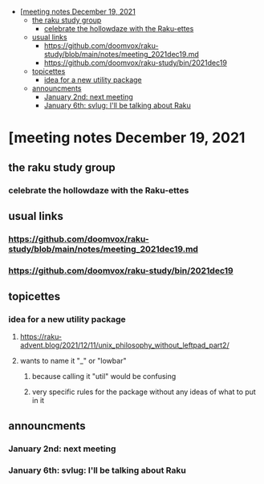 - [[meeting notes December 19, 2021](#org1746b91)
  - [the raku study group](#org5c81edb)
    - [celebrate the hollowdaze with the Raku-ettes](#org686950a)
  - [usual links](#orgec8cb67)
    - [<https://github.com/doomvox/raku-study/blob/main/notes/meeting_2021dec19.md>](#orgadd8b63)
    - [<https://github.com/doomvox/raku-study/bin/2021dec19>](#orgc2fa68f)
  - [topicettes](#org8785778)
    - [idea for a new utility package](#org206d706)
  - [announcments](#org97d2f98)
    - [January 2nd: next meeting](#org223de11)
    - [January 6th: svlug: I'll be talking about Raku](#orga7155e6)


<a id="org1746b91"></a>

# [meeting notes December 19, 2021


<a id="org5c81edb"></a>

## the raku study group


<a id="org686950a"></a>

### celebrate the hollowdaze with the Raku-ettes


<a id="orgec8cb67"></a>

## usual links


<a id="orgadd8b63"></a>

### <https://github.com/doomvox/raku-study/blob/main/notes/meeting_2021dec19.md>


<a id="orgc2fa68f"></a>

### <https://github.com/doomvox/raku-study/bin/2021dec19>


<a id="org8785778"></a>

## topicettes


<a id="org206d706"></a>

### idea for a new utility package

1.  <https://raku-advent.blog/2021/12/11/unix_philosophy_without_leftpad_part2/>

2.  wants to name it "\_" or "lowbar"

    1.  because calling it "util" would be confusing
    
    2.  very specific rules for the package without any ideas of what to put in it


<a id="org97d2f98"></a>

## announcments


<a id="org223de11"></a>

### January 2nd: next meeting


<a id="orga7155e6"></a>

### January 6th: svlug: I'll be talking about Raku
